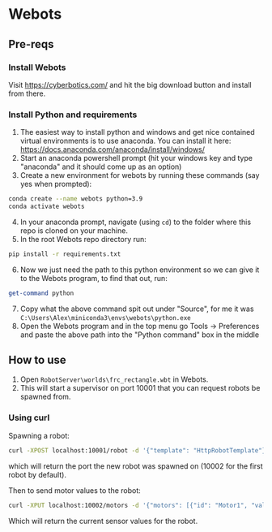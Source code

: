 # Webots

## Pre-reqs

### Install Webots

Visit https://cyberbotics.com/ and hit the big download button and install from there.

### Install Python and requirements

1. The easiest way to install python and windows and get nice contained virtual environments is to use anaconda. You can install it here: https://docs.anaconda.com/anaconda/install/windows/
2. Start an anaconda powershell prompt (hit your windows key and type "anaconda" and it should come up as an option)
3. Create a new environment for webots by running these commands (say yes when prompted):

```bash
conda create --name webots python=3.9
conda activate webots
```

4. In your anaconda prompt, navigate (using `cd`) to the folder where this repo is cloned on your machine.
5. In the root Webots repo directory run:

```bash
pip install -r requirements.txt
```

6. Now we just need the path to this python environment so we can give it to the Webots program, to find that out, run:

```powershell
get-command python
```

7. Copy what the above command spit out under "Source", for me it was `C:\Users\Alex\miniconda3\envs\webots\python.exe`
8. Open the Webots program and in the top menu go Tools -> Preferences and paste the above path into the "Python command" box in the middle

## How to use

1.  Open `RobotServer\worlds\frc_rectangle.wbt` in Webots.
2.  This will start a supervisor on port 10001 that you can request robots be spawned from.

### Using curl

Spawning a robot:

```bash
curl -XPOST localhost:10001/robot -d '{"template": "HttpRobotTemplate"}' --header "Content-Type: application/json"
```

which will return the port the new robot was spawned on (10002 for the first robot by default).

Then to send motor values to the robot:

```bash
curl -XPUT localhost:10002/motors -d '{"motors": [{"id": "Motor1", "val": 1.0}]}' --header "Content-Type: application/json"
```

Which will return the current sensor values for the robot.
